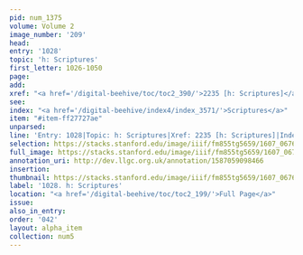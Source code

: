 ```yaml
---
pid: num_1375
volume: Volume 2
image_number: '209'
head:
entry: '1028'
topic: 'h: Scriptures'
first_letter: 1026-1050
page:
add:
xref: "<a href='/digital-beehive/toc/toc2_390/'>2235 [h: Scriptures]</a>"
see:
index: "<a href='/digital-beehive/index4/index_3571/'>Scriptures</a>"
item: "#item-ff27727ae"
unparsed:
line: 'Entry: 1028|Topic: h: Scriptures|Xref: 2235 [h: Scriptures]|Index: Scriptures|#item-ff27727ae'
selection: https://stacks.stanford.edu/image/iiif/fm855tg5659/1607_0676/396,2020,2852,1087/full/0/default.jpg
full_image: https://stacks.stanford.edu/image/iiif/fm855tg5659/1607_0676/full/full/0/default.jpg
annotation_uri: http://dev.llgc.org.uk/annotation/1587059098466
insertion:
thumbnail: https://stacks.stanford.edu/image/iiif/fm855tg5659/1607_0676/396,2020,600,180/250,/0/default.jpg
label: '1028. h: Scriptures'
location: "<a href='/digital-beehive/toc/toc2_199/'>Full Page</a>"
issue:
also_in_entry:
order: '042'
layout: alpha_item
collection: num5
---
```

